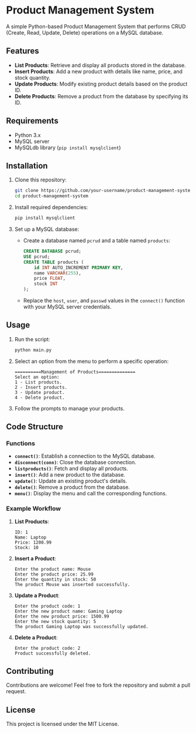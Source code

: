 # Product Management System

A simple Python-based Product Management System that performs CRUD (Create, Read, Update, Delete) operations on a MySQL database.

## Features

- **List Products**: Retrieve and display all products stored in the database.
- **Insert Products**: Add a new product with details like name, price, and stock quantity.
- **Update Products**: Modify existing product details based on the product ID.
- **Delete Products**: Remove a product from the database by specifying its ID.

## Requirements

- Python 3.x
- MySQL server
- MySQLdb library (`pip install mysqlclient`)

## Installation

1. Clone this repository:
    ```bash
    git clone https://github.com/your-username/product-management-system.git
    cd product-management-system
    ```

2. Install required dependencies:
    ```bash
    pip install mysqlclient
    ```

3. Set up a MySQL database:
    - Create a database named `pcrud` and a table named `products`:
      ```sql
      CREATE DATABASE pcrud;
      USE pcrud;
      CREATE TABLE products (
          id INT AUTO_INCREMENT PRIMARY KEY,
          name VARCHAR(255),
          price FLOAT,
          stock INT
      );
      ```
    - Replace the `host`, `user`, and `passwd` values in the `connect()` function with your MySQL server credentials.

## Usage

1. Run the script:
    ```bash
    python main.py
    ```

2. Select an option from the menu to perform a specific operation:
    ```
    ==========Management of Products==============
    Select an option:
    1 - List products.
    2 - Insert products.
    3 - Update product.
    4 - Delete product.
    ```

3. Follow the prompts to manage your products.

## Code Structure

### Functions

- **`connect()`**: Establish a connection to the MySQL database.
- **`disconnect(conn)`**: Close the database connection.
- **`listproducts()`**: Fetch and display all products.
- **`insert()`**: Add a new product to the database.
- **`update()`**: Update an existing product's details.
- **`delete()`**: Remove a product from the database.
- **`menu()`**: Display the menu and call the corresponding functions.

### Example Workflow

1. **List Products**:
    ```
    ID: 1
    Name: Laptop
    Price: 1200.99
    Stock: 10
    ```

2. **Insert a Product**:
    ```
    Enter the product name: Mouse
    Enter the product price: 25.99
    Enter the quantity in stock: 50
    The product Mouse was inserted successfully.
    ```

3. **Update a Product**:
    ```
    Enter the product code: 1
    Enter the new product name: Gaming Laptop
    Enter the new product price: 1500.99
    Enter the new stock quantity: 5
    The product Gaming Laptop was successfully updated.
    ```

4. **Delete a Product**:
    ```
    Enter the product code: 2
    Product successfully deleted.
    ```

## Contributing

Contributions are welcome! Feel free to fork the repository and submit a pull request.

## License

This project is licensed under the MIT License.
